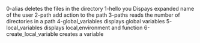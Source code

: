 0-alias deletes the files in the directory
1-hello you Dispays expanded  name of the user
2-path add action to the path
3-paths reads the number of directories in a path
4-global_variables displays global variables
5-local_variables displays local,environment and function
6-create_local_variable creates a variable 
